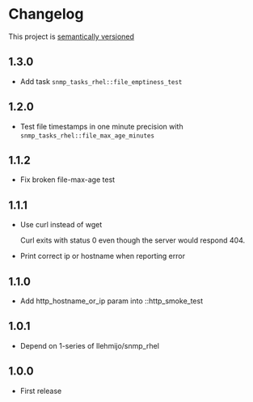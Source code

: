 # Changelog

This project is [semantically versioned](http://semver.org)

## 1.3.0

* Add task `snmp_tasks_rhel::file_emptiness_test`

## 1.2.0

* Test file timestamps in one minute precision with
  `snmp_tasks_rhel::file_max_age_minutes`

## 1.1.2

* Fix broken file-max-age test

## 1.1.1

* Use curl instead of wget

  Curl exits with status 0 even though the server would respond 404.

* Print correct ip or hostname when reporting error

## 1.1.0

* Add http_hostname_or_ip param into ::http_smoke_test

## 1.0.1

* Depend on 1-series of llehmijo/snmp_rhel

## 1.0.0

* First release

